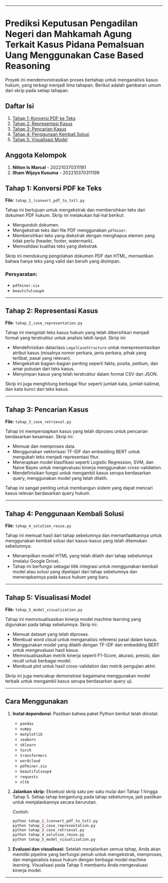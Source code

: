 
---

# Prediksi Keputusan Pengadilan Negeri dan Mahkamah Agung Terkait Kasus Pidana Pemalsuan Uang Menggunakan Case Based Reasoning


Proyek ini mendemonstrasikan proses bertahap untuk menganalisis kasus hukum, yang terbagi menjadi lima tahapan. Berikut adalah gambaran umum dari skrip pada setiap tahapan.

## Daftar Isi

1. [Tahap 1: Konversi PDF ke Teks](#tahap-1-konversi-pdf-ke-teks)
2. [Tahap 2: Representasi Kasus](#tahap-2-representasi-kasus)
3. [Tahap 3: Pencarian Kasus](#tahap-3-pencarian-kasus)
4. [Tahap 4: Penggunaan Kembali Solusi](#tahap-4-penggunaan-kembali-solusi)
5. [Tahap 5: Visualisasi Model](#tahap-5-visualisasi-model)

## Anggota Kelompok

1. **Nilton Is Marcal** - 202210370311181
2. **Ilham Wijaya Kusuma** - 202210370311199

## Tahap 1: Konversi PDF ke Teks

**File**: `tahap_1_(convert_pdf_to_txt).py`

Tahap ini bertujuan untuk mengekstrak dan membersihkan teks dari dokumen PDF hukum. Skrip ini melakukan hal-hal berikut:

* Mengunduh dokumen.
* Mengekstrak teks dari file PDF menggunakan `pdfminer`.
* Membersihkan teks yang diekstrak dengan menghapus elemen yang tidak perlu (header, footer, watermark).
* Memvalidasi kualitas teks yang diekstrak.

Skrip ini mendukung pengolahan dokumen PDF dan HTML, memastikan bahwa hanya teks yang valid dan bersih yang disimpan.

### Persyaratan:

* `pdfminer.six`
* `beautifulsoup4`

---

## Tahap 2: Representasi Kasus

**File**: `tahap_2_case_representation.py`

Tahap ini mengolah teks kasus hukum yang telah dibersihkan menjadi format yang terstruktur untuk analisis lebih lanjut. Skrip ini:

* Mendefinisikan dataclass `LegalCaseStructure` untuk merepresentasikan atribut kasus (misalnya nomor perkara, jenis perkara, pihak yang terlibat, pasal yang relevan).
* Mengekstrak bagian-bagian penting seperti fakta, posita, petitum, dan amar putusan dari teks kasus.
* Menyimpan kasus yang telah terstruktur dalam format CSV dan JSON.

Skrip ini juga menghitung berbagai fitur seperti jumlah kata, jumlah kalimat, dan kata kunci dari teks kasus.

---

## Tahap 3: Pencarian Kasus

**File**: `tahap_3_case_retrieval.py`

Tahap ini mempersiapkan kasus yang telah diproses untuk pencarian berdasarkan kesamaan. Skrip ini:

* Memuat dan memproses data.
* Menggunakan vektorisasi TF-IDF dan embedding BERT untuk mengubah teks menjadi representasi fitur.
* Menerapkan model klasifikasi seperti Logistic Regression, SVM, dan Naive Bayes untuk mengevaluasi kinerja menggunakan cross-validation.
* Mendefinisikan fungsi untuk mengambil kasus serupa berdasarkan query, menggunakan model yang telah dilatih.

Tahap ini sangat penting untuk membangun sistem yang dapat mencari kasus relevan berdasarkan query hukum.

---

## Tahap 4: Penggunaan Kembali Solusi

**File**: `tahap_4_solution_reuse.py`

Tahap ini memuat hasil dari tahap sebelumnya dan memanfaatkannya untuk menggunakan kembali solusi dari kasus-kasus yang telah ditemukan sebelumnya:

* Menampilkan model HTML yang telah dilatih dari tahap sebelumnya (melalui Google Drive).
* Tahap ini berfungsi sebagai titik integrasi untuk menggunakan kembali model atau solusi yang dipelajari dari tahap sebelumnya dan menerapkannya pada kasus hukum yang baru.

---

## Tahap 5: Visualisasi Model

**File**: `tahap_5_model_visualization.py`

Tahap ini memvisualisasikan kinerja model machine learning yang digunakan pada tahap sebelumnya. Skrip ini:

* Memuat dataset yang telah diproses.
* Membuat word cloud untuk menganalisis referensi pasal dalam kasus.
* Menggunakan model yang dilatih dengan TF-IDF dan embedding BERT untuk mengevaluasi hasil kasus.
* Memvisualisasikan metrik kinerja seperti F1-Score, akurasi, presisi, dan recall untuk berbagai model.
* Membuat plot untuk hasil cross-validation dan metrik pengujian akhir.

Skrip ini juga mencakup demonstrasi bagaimana menggunakan model terbaik untuk mengambil kasus serupa berdasarkan query uji.

---

## Cara Menggunakan

1. **Instal dependensi**:
   Pastikan bahwa paket Python berikut telah diinstal:

   * `pandas`
   * `numpy`
   * `matplotlib`
   * `seaborn`
   * `sklearn`
   * `torch`
   * `transformers`
   * `wordcloud`
   * `pdfminer.six`
   * `beautifulsoup4`
   * `requests`
   * `nltk`

2. **Jalankan skrip**:
   Eksekusi skrip satu per satu mulai dari Tahap 1 hingga Tahap 5. Setiap tahap bergantung pada tahap sebelumnya, jadi pastikan untuk menjalankannya secara berurutan.

   Contoh:

   ```bash
   python tahap_1_(convert_pdf_to_txt).py
   python tahap_2_case_representation.py
   python tahap_3_case_retrieval.py
   python tahap_4_solution_reuse.py
   python tahap_5_model_visualization.py
   ```

3. **Evaluasi dan visualisasi**:
   Setelah menjalankan semua tahap, Anda akan memiliki pipeline yang berfungsi penuh untuk mengekstrak, memproses, dan menganalisis kasus hukum dengan berbagai model machine learning. Visualisasi pada Tahap 5 membantu Anda mengevaluasi kinerja model.

---


